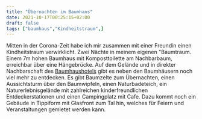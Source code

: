 ```yaml
---
title: "Übernachten im Baumhaus"
date: 2021-10-17T00:25:15+02:00
draft: false
tags: ["baumhaus","Kindheitstraum",]
---
```



Mitten in der Corona-Zeit habe ich mir zusammen mit einer Freundin einen Kindheitstraum verwirklicht. Zwei Nächte in meinem eigenen "Baumtraum. Einem 7m hohen Baumhaus mit Komposttoilette am Nachbarbaum, erreichbar über eine Hängebrücke. Auf dem Gelände und in direkter Nachbarschaft des [Baumhaushotels](https://www.baumhaushotel-solling.de/) gibt es neben den Baumhäusern noch viel mehr zu entdecken. Es gibt Baumzelte zum Übernachten, einen Aussichtsturm über den Baumwipfeln, einen Naturbadeteich, ein Naturerlebnisgelände mit zahlreichen kinderfreundlichen Entdeckerstationen und einen Campingplatz mit Cafe. Dazu kommt noch ein Gebäude in Tippiform mit Glasfront zum Tal hin, welches für Feiern und Veranstaltungen gemietet werden kann.